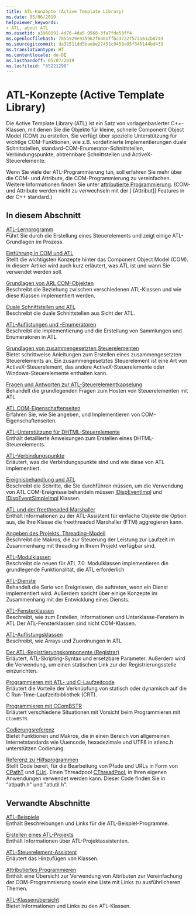 ```yaml
---
title: ATL-Konzepte (Active Template Library)
ms.date: 05/06/2019
helpviewer_keywords:
- ATL, about ATL
ms.assetid: a3960991-4d76-4da5-9568-3fa7fde53ff4
ms.openlocfilehash: 785b929e935962f6461ffbc3722f573a61cb8749
ms.sourcegitcommit: da32511dd5baebe27451c0458a95f345144bd439
ms.translationtype: HT
ms.contentlocale: de-DE
ms.lasthandoff: 05/07/2019
ms.locfileid: "65221298"
---
```

# <a name="active-template-library-atl-concepts"></a>ATL-Konzepte (Active Template Library)

Die Active Template Library (ATL) ist ein Satz von vorlagenbasierter C++-Klassen, mit denen Sie die Objekte für kleine, schnelle Component Object Model (COM) zu erstellen. Sie verfügt über spezielle Unterstützung für wichtige COM-Funktionen, wie z.B. vordefinierte Implementierungen duale Schnittstellen, standard-COM-Enumerator-Schnittstellen, Verbindungspunkte, abtrennbare Schnittstellen und ActiveX-Steuerelemente.

Wenn Sie viele der ATL-Programmierung tun, soll erfahren Sie mehr über die COM- und Attribute, die COM-Programmierung zu vereinfachen. Weitere Informationen finden Sie unter [attributierte Programmierung](../windows/attributed-programming-concepts.md). (COM- und Attribute werden nicht zu verwechseln mit der \[ \[Attribut]] Features in der C++ standard.)

## <a name="in-this-section"></a>In diesem Abschnitt

[ATL-Lernprogramm](../atl/active-template-library-atl-tutorial.md)<br/>
Führt Sie durch die Erstellung eines Steuerelements und zeigt einige ATL-Grundlagen im Prozess.

[Einführung in COM und ATL](../atl/introduction-to-com-and-atl.md)<br/>
Stellt die wichtigsten Konzepte hinter das Component Object Model (COM). In diesem Artikel wird auch kurz erläutert, was ATL ist und wann Sie verwendet werden soll.

[Grundlagen von ARL COM-Objekten](../atl/fundamentals-of-atl-com-objects.md)<br/>
Beschreibt die Beziehung zwischen verschiedenen ATL-Klassen und wie diese Klassen implementiert werden.

[Duale Schnittstellen und ATL](../atl/dual-interfaces-and-atl.md)<br/>
Beschreibt die duale Schnittstellen aus Sicht der ATL.

[ATL-Auflistungen und -Enumeratoren](../atl/atl-collections-and-enumerators.md)<br/>
Beschreibt die Implementierung und die Erstellung von Sammlungen und Enumeratoren in ATL

[Grundlagen von zusammengesetzten Steuerelementen](../atl/atl-composite-control-fundamentals.md)<br/>
Bietet schrittweise Anleitungen zum Erstellen eines zusammengesetzten Steuerelements an. Ein zusammengesetztes Steuerelement ist eine Art von ActiveX-Steuerelement, das andere ActiveX-Steuerelemente oder Windows-Steuerelemente enthalten kann.

[Fragen und Antworten zur ATL-Steuerelementkapselung](../atl/atl-control-containment-faq.md)<br/>
Behandelt die grundlegenden Fragen zum Hosten von Steuerelementen mit ATL

[ATL COM-Eigenschaftenseiten](../atl/atl-com-property-pages.md)<br/>
Erfahren Sie, wie Sie angeben, und Implementieren von COM-Eigenschaftenseiten.

[ATL-Unterstützung für DHTML-Steuerelemente](../atl/atl-support-for-dhtml-controls.md)<br/>
Enthält detaillierte Anweisungen zum Erstellen eines DHTML-Steuerelements.

[ATL-Verbindungspunkte](../atl/atl-connection-points.md)<br/>
Erläutert, was die Verbindungspunkte sind und wie diese von ATL implementiert.

[Ereignisbehandlung und ATL](../atl/event-handling-and-atl.md)<br/>
Beschreibt die Schritte, die Sie durchführen müssen, um die Verwendung von ATL COM-Ereignisse behandeln müssen [IDispEventImpl](../atl/reference/idispeventimpl-class.md) und [IDispEventSimpleImpl](../atl/reference/idispeventsimpleimpl-class.md) Klassen.

[ATL und der freethreaded Marshaller](../atl/atl-and-the-free-threaded-marshaler.md)<br/>
Enthält Informationen zu der ATL-Assistent für einfache Objekte die Option aus, die Ihre Klasse die freethreaded Marshaller (FTM) aggregieren kann.

[Angeben des Projekts. Threading-Modell](../atl/specifying-the-threading-model-for-a-project-atl.md)<br/>
Beschreibt die Makros, die zur Steuerung der Leistung zur Laufzeit im Zusammenhang mit threading in Ihrem Projekt verfügbar sind.

[ATL-Modulklassen](../atl/atl-module-classes.md)<br/>
Beschreibt die neuen für ATL 7.0. Modulklassen implementieren die grundlegende Funktionalität, die ATL erforderlich

[ATL-Dienste](../atl/atl-services.md)<br/>
Behandelt die Serie von Ereignissen, die auftreten, wenn ein Dienst implementiert wird. Außerdem spricht über einige Konzepte im Zusammenhang mit der Entwicklung eines Diensts.

[ATL-Fensterklassen](../atl/atl-window-classes.md)<br/>
Beschreibt, wie zum Erstellen, Informationen und Unterklasse-Fenstern in ATL Der ATL-Fensterklassen sind nicht COM-Klassen.

[ATL-Auflistungsklassen](../atl/atl-collection-classes.md)<br/>
Beschreibt, wie Arrays und Zuordnungen in ATL

[Der ATL-Registrierungskomponente (Registrar)](../atl/atl-registry-component-registrar.md)<br/>
Erläutert, ATL-Skripting-Syntax und ersetzbare Parameter. Außerdem wird die Verwendung, um einen statischen Link zur der Registrierungsstelle einzurichten.

[Programmieren mit ATL- und C-Laufzeitcode](../atl/programming-with-atl-and-c-run-time-code.md)<br/>
Erläutert die Vorteile der Verknüpfung von statisch oder dynamisch auf die C Run-Time-Laufzeitbibliothek (CRT).

[Programmieren mit CComBSTR](../atl/programming-with-ccombstr-atl.md)<br/>
Erläutert verschiedene Situationen mit Vorsicht beim Programmieren mit `CComBSTR`.

[Codierungsreferenz](../atl/atl-encoding-reference.md)<br/>
Bietet Funktionen und Makros, die in einen Bereich von allgemeinen Internetstandards wie Uuencode, hexadezimale und UTF8 in atlenc.h unterstützen Codierung.

[Referenz zu Hilfsprogrammen](../atl/atl-utilities-reference.md)<br/>
Stellt Code bereit, für die Bearbeitung von Pfade und URLs in Form von [CPathT](../atl/reference/cpatht-class.md) und [CUrl](../atl/reference/curl-class.md). Einen Threadpool [CThreadPool](../atl/reference/cthreadpool-class.md), in Ihren eigenen Anwendungen verwendet werden kann. Dieser Code finden Sie in "atlpath.h" und "atlutil.h".

## <a name="related-sections"></a>Verwandte Abschnitte

[ATL-Beispiele](../overview/visual-cpp-samples.md)<br/>
Enthält Beschreibungen und Links für die ATL-Beispiel-Programme.

[Erstellen eines ATL-Projekts](../atl/reference/creating-an-atl-project.md)<br/>
Enthält Informationen über ATL-Projektassistenten.

[ATL-Steuerelement-Assistent](../atl/reference/atl-control-wizard.md)<br/>
Erläutert das Hinzufügen von Klassen.

[Attributiertes Programmieren](../windows/attributed-programming-concepts.md)<br/>
Enthält eine Übersicht zur Verwendung von Attributen zur Vereinfachung der COM-Programmierung sowie eine Liste mit Links zu ausführlicheren Themen.

[ATL-Klassenübersicht](../atl/atl-class-overview.md)<br/>
Bietet Informationen und Links zu den ATL-Klassen.

